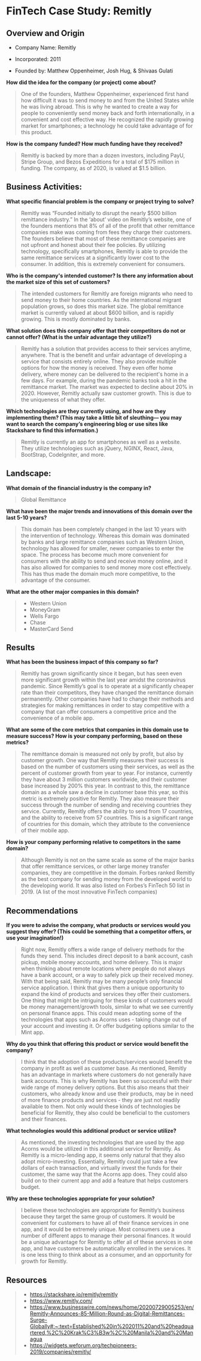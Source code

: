 # FinTech Case Study: Remitly

## Overview and Origin

* Company Name: Remitly

* Incorporated: 2011

* Founded by: Matthew Oppenheimer, Josh Hug, & Shivaas Gulati

**How did the idea for the company (or project) come about?**
>One of the founders, Matthew Oppenheimer, experienced first hand how difficult it was to send money to and from the United States while he was living abroad. This is why he wanted to create a way for people to conveniently send money back and forth internationally, in a convenient and cost effective way. He recognized the rapidly growing market for smartphones; a technology he could take advantage of for this product.

**How is the company funded? How much funding have they received?**
>Remitly is backed by more than a dozen investors, including PayU, Stripe Group, and Bezos Expeditions for a total of $175 million in funding. The company, as of 2020, is valued at $1.5 billion. 


## Business Activities:

**What specific financial problem is the company or project trying to solve?**
>Remitly was “Founded initially to disrupt the nearly $500 billion remittance industry.” In the ‘about’ video on Remitly’s website, one of the founders mentions that 8% of all of the profit that other remittance companies make was coming from fees they charge their customers. The founders believe that most of these remittance companies are not upfront and honest about their fee policies. By utilizing technology, specifically smartphones, Remitly is able to provide the same remittance services at a significantly lower cost to the consumer. In addition, this is extremely convenient for consumers.  

**Who is the company's intended customer?  Is there any information about the market size of this set of customers?**
>The intended customers for Remitly are foreign migrants who need to send money to their home countries. As the international migrant population grows, so does this market size. The global remittance market is currently valued at about $600 billion, and is rapidly growing. This is mostly dominated by banks.

**What solution does this company offer that their competitors do not or cannot offer? (What is the unfair advantage they utilize?)**
>Remitly has a solution that provides access to their services anytime, anywhere. That is the benefit and unfair advantage of developing a service that consists entirely online. They also provide multiple options for how the money is received. They even offer home delivery, where money can be delivered to the recipient's home in a few days. For example, during the pandemic banks took a hit in the remittance market. The market was expected to decline about 20% in 2020. However, Remitly actually saw customer growth. This is due to the uniqueness of what they offer. 

**Which technologies are they currently using, and how are they implementing them? (This may take a little bit of sleuthing–– you may want to search the company’s engineering blog or use sites like Stackshare to find this information.)**
>Remitly is currently an app for smartphones as well as a website. They utilize technologies such as jQuery, NGINX, React, Java, BootStrap, CodeIgniter, and more.



## Landscape:

**What domain of the financial industry is the company in?**
>Global Remittance

**What have been the major trends and innovations of this domain over the last 5-10 years?**
>This domain has been completely changed in the last 10 years with the intervention of technology. Whereas this domain was dominated by banks and large remittance companies such as Western Union, technology has allowed for smaller, newer companies to enter the space. The process has become much more convenient for consumers with the ability to send and receive money online, and it has also allowed for companies to send money more cost effectively. This has thus made the domain much more competitive, to the advantage of the consumer. 

**What are the other major companies in this domain?**
> - Western Union
> - MoneyGram
> - Wells Fargo
> - Chase
> - MasterCard Send 


## Results

**What has been the business impact of this company so far?**
>Remitly has grown significantly since it began, but has seen even more significant growth within the last year amidst the coronavirus pandemic. Since Remitly’s goal is to operate at a significantly cheaper rate than their competitors, they have changed the remittance domain permanently. Other companies have had to change their methods and strategies for making remittances in order to stay competitive with a company that can offer consumers a competitive price and the convenience of a mobile app. 

**What are some of the core metrics that companies in this domain use to measure success? How is your company performing, based on these metrics?**
>The remittance domain is measured not only by profit, but also by customer growth. One way that Remitly measures their success is based on the number of customers using their services, as well as the percent of customer growth from year to year. For instance, currently they have about 3 million customers worldwide, and their customer base increased by 200% this year. In contrast to this, the remittance domain as a whole saw a decline in customer base this year, so this metric is extremely positive for Remitly. They also measure their success through the number of sending and receiving countries they service. Currently, Remitly offers the ability to send from 17 countries, and the ability to receive from 57 countries. This is a significant range of countries for this domain, which they attribute to the convenience of their mobile app.

**How is your company performing relative to competitors in the same domain?**
>Although Remitly is not on the same scale as some of the major banks that offer remittance services, or other large money transfer companies, they are competitive in the domain. Forbes ranked Remitly as the best company for sending money from the developed world to the developing world. It was also listed on Forbes’s FinTech 50 list in 2019. (A list of the most innovative FinTech companies)


## Recommendations

**If you were to advise the company, what products or services would you suggest they offer? (This could be something that a competitor offers, or use your imagination!)**
>Right now, Remitly offers a wide range of delivery methods for the funds they send. This includes direct deposit to a bank account, cash pickup, mobile money accounts, and home delivery. This is major when thinking about remote locations where people do not always have a bank account, or a way to safely pick up their received money. With that being said, Remitly may be many people’s only financial service application. I think that gives them a unique opportunity to expand the kind of products and services they offer their customers. One thing that might be intriguing for these kinds of customers would be money management/growth tools, similar to what we see currently on personal finance apps. This could mean adopting some of the technologies that apps such as Acorns uses - taking change out of your account and investing it. Or offer budgeting options similar to the Mint app. 

**Why do you think that offering this product or service would benefit the company?**
>I think that the adoption of these products/services would benefit the company in profit as well as customer base. As mentioned, Remitly has an advantage in markets where customers do not generally have bank accounts. This is why Remitly has been so successful with their wide range of money delivery options. But this also means that their customers, who already know and use their products, may be in need of more finance products and services - they are just not readily available to them. Not only would these kinds of technologies be beneficial for Remitly, they also could be beneficial to the customers and their finances. 

**What technologies would this additional product or service utilize?**
>As mentioned, the investing technologies that are used by the app Acorns would be utilized in this additional service for Remitly. As Remitly is a micro-lending app, it seems only natural that they also adopt micro-investing. Essentially, Remitly could just take a few dollars of each transaction, and virtually invest the funds for their customer, the same way that the Acorns app does. They could also build on to their current app and add a feature that helps customers budget. 

**Why are these technologies appropriate for your solution?**
>I believe these technologies are appropriate for Remitly’s business because they target the same group of customers. It would be convenient for customers to have all of their finance services in one app, and it would be extremely unique. Most consumers use a number of different apps to manage their personal finances. It would be a unique advantage for Remitly to offer all of these services in one app, and have customers be automatically enrolled in the services. It is one less thing to think about as a consumer, and an opportunity for growth for Remitly. 

## Resources
> - https://stackshare.io/remitly/remitly
> - https://www.remitly.com/
> - https://www.businesswire.com/news/home/20200729005253/en/Remitly-Announces-85-Million-Round-as-Digital-Remittances-Surge-Globally#:~:text=Established%20in%202011%20and%20headquartered,%2C%20Krak%C3%B3w%2C%20Manila%20and%20Managua
> - https://widgets.weforum.org/techpioneers-2019/companies/remitly/
